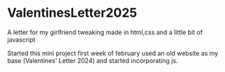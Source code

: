 # ValentinesLetter2025
A letter for my girlfriend tweaking made in html,css and a little bit of javascript

Started this mini project first week of february used an old website as my base (Valentines' Letter 2024) and started incorporating js.
